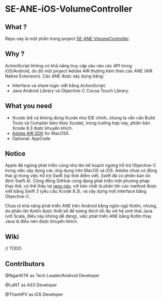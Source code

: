 # SE-ANE-iOS-VolumeController

## What ?

Repo này là một phần trong project [SE-ANE-VolumeController](https://github.com/NganNTK/SE-AIRNativeExtension).

## Why ?

ActionScript không có khả năng truy cập sâu vào các API trong iOS/Android, do đó một project Adobe AIR thường kèm theo các ANE (AIR Native Extension). Các ANE được xây dựng bằng:

* Interface và share logic viết bằng ActionScript.
* Java Android Library và Objective-C Cocoa Touch Library.

## What you need

* Xcode (kể cả không dùng Xcode như IDE chính, chúng ta vẫn cần Build Tools và Compiler kèm theo Xcode), trong trường hợp này, phiên bản Xcode 8.3 được khuyến khích.
* [Adobe AIR SDK](http://www.adobe.com/devnet/air/air-sdk-download.html) for MacOSX.
* Optional: AppCode

## Notice

Apple đã ngừng phát triển cũng như lên kế hoạch ngừng hỗ trợ Objective-C trong việc xây dựng các ứng dụng trên MacOS và iOS. Adobe chưa có động thái gì trong việc hỗ trợ Swift (tại thời điểm viết, Swift đã có phiên bản ổn định Swift 4). Cộng đồng GitHub cũng đang phát triển một phương pháp thay thế, có thể thấy tại [repo này](https://github.com/tuarua/Swift-IOS-ANE), với bản chất là phần lớn các method được viết bằng Swift 3 (yêu cầu Xcode 8.3), và xây dựng một interface bằng Objective-C.

Chưa rõ khả năng phát triển ANE trên Android bằng ngôn ngữ Kotlin, nhưng, do phần lớn Kotlin được thiết kế để tương thích tối đa với hệ sinh thái Java (với Scala, điều này không dễ dàng), việc phát triển ANE bằng Kotlin thay Java là điều nên được khuyến khích.

## Wiki

// TODO

## Contributors

@NganNTK as Tech Leader/Android Developer

@LaNT as AS3 Developer

@ThanhPV as iOS Developer
